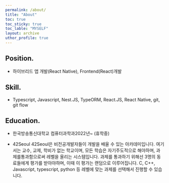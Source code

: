 ```yaml
---
permalink: /about/
title: "About"
toc: true
toc_sticky: true
toc_lable: "MYSELF"
layout: archive
uthor_profile: true
---
```


## Position.

- 하이브리드 앱 개발(React Native), Frontend(React)개발

## Skill.

- Typescript, Javascript, Nest.JS, TypeORM, React.JS, React Native, git, git flow

## Education.

- 한국방송통신대학교
  컴퓨터과학과2022년~ (휴학중)

- 42Seoul
  42Seoul은 비전공개발자들이 개발을 배울 수 있는 아카데미입니다.
  여기서는 교수, 교제, 학비가 없는 학교이며, 모든 학습은 자기주도적으로 해야하며,
  과제를통과함으로써 레벨을 올리는 시스템입니다.
  과제를 통과하기 위해선 3명의 동료들에게 평가를 받아야하며, 이때 이 평가는 랜덤으로 이루어집니다.
  C, C++, Javascript, typescript, python 등 레벨에 맞는 과제를 선택해서 진행할 수 있습니다.
